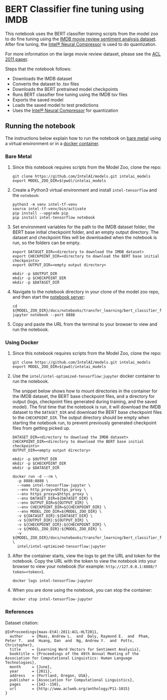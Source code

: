 # BERT Classifier fine tuning using IMDB

This notebook uses the BERT classifier training scripts from the model zoo to
do fine tuning using the [IMDB movie review sentiment analysis dataset](https://ai.stanford.edu/~amaas/data/sentiment/).
After fine tuning, the [Intel® Neural Compressor](https://github.com/intel/neural-compressor)
is used to do quantization.

For more information on the large movie review dataset, please see the
[ACL 2011 paper](https://aclanthology.org/P11-1015/).

Steps that the notebook follows:
* Downloads the IMDB dataset
* Converts the dataset to .tsv files
* Downloads the BERT pretrained model checkpoints
* Runs BERT classifier fine tuning using the IMDB tsv files
* Exports the saved model
* Loads the saved model to test predictions
* Uses the [Intel® Neural Compressor](https://github.com/intel/neural-compressor) for quantization

## Running the notebook

The instructions below explain how to run the notebook on [bare metal](#bare-metal) using a
virtual environment or in a [docker container](#using-docker).

### Bare Metal

1. Since this notebook requires scripts from the Model Zoo, clone the repo:
   ```
   git clone https://github.com/IntelAI/models.git intelai_models
   export MODEL_ZOO_DIR=$(pwd)/intelai_models
   ```
2. Create a Python3 virtual environment and install `intel-tensorflow` and
   the `notebook`:
   ```
   python3 -m venv intel-tf-venv
   source intel-tf-venv/bin/activate
   pip install --upgrade pip
   pip install intel-tensorflow notebook
   ```
3. Set environment variables for the path to the IMDB dataset folder, the BERT base
   initial checkpoint folder, and an empty output directory. The dataset and checkpoint
   files will be downloaded when the notebook is run, so the folders can be empty.
   ```
   export DATASET_DIR=<directory to download the IMDB dataset>
   export CHECKPOINT_DIR=<directory to download the BERT base initial checkpoints>
   export OUTPUT_DIR=<empty output directory>

   mkdir -p $OUTPUT_DIR
   mkdir -p $CHECKPOINT_DIR
   mkdir -p $DATASET_DIR
   ```
4. Navigate to the notebook directory in your clone of the model zoo repo, and then
   start the [notebook server](https://jupyter.readthedocs.io/en/latest/running.html#starting-the-notebook-server):
   ```
   cd ${MODEL_ZOO_DIR}/docs/notebooks/transfer_learning/bert_classifier_fine_tuning
   jupyter notebook --port 8888
   ```
5. Copy and paste the URL from the terminal to your browser to view and run
   the notebook.

### Using Docker

1. Since this notebook requires scripts from the Model Zoo, clone the repo:
   ```
   git clone https://github.com/IntelAI/models.git intelai_models
   export MODEL_ZOO_DIR=$(pwd)/intelai_models
   ```
2. Use the `intel/intel-optimized-tensorflow:jupyter` docker container to
   run the notebook.

   The snippet below shows how to mount directories in the container for the IMDB
   dataset, the BERT base checkpoint files, and a directory for output (logs, checkpoint
   files generated during training, and the saved model). The first time that the
   notebook is run, it will download the IMDB dataset to the `DATASET_DIR` and
   download the BERT base checkpoint files to the `CHECKPOINT_DIR`. The output
   directory should be empty when starting the notebook run, to prevent previously
   generated checkpoint files from getting picked up.
   ```
   DATASET_DIR=<directory to download the IMDB dataset>
   CHECKPOINT_DIR=<directory to download the BERT base initial checkpoints>
   OUTPUT_DIR=<empty output directory>

   mkdir -p $OUTPUT_DIR
   mkdir -p $CHECKPOINT_DIR
   mkdir -p $DATASET_DIR

   docker run -d --rm \
     -p 8888:8888 \
     --name intel-tensorflow-jupyter \
     --env http_proxy=$https_proxy \
     --env https_proxy=$https_proxy \
     --env DATASET_DIR=${DATASET_DIR} \
     --env OUTPUT_DIR=${OUTPUT_DIR} \
     --env CHECKPOINT_DIR=${CHECKPOINT_DIR} \
     --env MODEL_ZOO_DIR=${MODEL_ZOO_DIR} \
     -v ${DATASET_DIR}:${DATASET_DIR} \
     -v ${OUTPUT_DIR}:${OUTPUT_DIR} \
     -v ${CHECKPOINT_DIR}:${CHECKPOINT_DIR} \
     -v ${MODEL_ZOO_DIR}:${MODEL_ZOO_DIR} \
     -v ${MODEL_ZOO_DIR}/docs/notebooks/transfer_learning/bert_classifier_fine_tuning:/tf \
     intel/intel-optimized-tensorflow:jupyter
   ```
3. After the container starts, view the logs to get the URL and token for
   the notebook. Copy the URL with the token to view the notebook into your
   browser to view your notebook (for example:
   `http://127.0.0.1:8888/?token=<token>`).
   ```
   docker logs intel-tensorflow-jupyter
   ```
4. When you are done using the notebook, you can stop the container:
   ```
   docker stop intel-tensorflow-jupyter
   ```

### References

Dataset citation:
```
@InProceedings{maas-EtAl:2011:ACL-HLT2011,
  author    = {Maas, Andrew L.  and  Daly, Raymond E.  and  Pham, Peter T.  and  Huang, Dan  and  Ng, Andrew Y.  and  Potts, Christopher},
  title     = {Learning Word Vectors for Sentiment Analysis},
  booktitle = {Proceedings of the 49th Annual Meeting of the Association for Computational Linguistics: Human Language Technologies},
  month     = {June},
  year      = {2011},
  address   = {Portland, Oregon, USA},
  publisher = {Association for Computational Linguistics},
  pages     = {142--150},
  url       = {http://www.aclweb.org/anthology/P11-1015}
}
```
